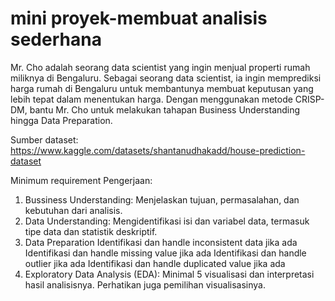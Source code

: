 # mini proyek-membuat analisis sederhana
Mr. Cho adalah seorang data scientist yang ingin menjual properti rumah miliknya di Bengaluru. Sebagai seorang data scientist, ia ingin memprediksi harga rumah di Bengaluru untuk membantunya membuat keputusan yang lebih tepat dalam menentukan harga. Dengan menggunakan metode CRISP-DM, bantu Mr. Cho untuk melakukan tahapan Business Understanding hingga Data Preparation.

Sumber dataset:
https://www.kaggle.com/datasets/shantanudhakadd/house-prediction-dataset 


Minimum requirement Pengerjaan:  
1. Bussiness Understanding: Menjelaskan tujuan, permasalahan, dan kebutuhan dari analisis.
2. Data Understanding: Mengidentifikasi isi dan variabel data, termasuk tipe data dan statistik deskriptif.
3. Data Preparation Identifikasi dan handle inconsistent data jika ada Identifikasi dan handle missing value jika ada Identifikasi dan handle outlier jika ada Identifikasi dan handle duplicated value jika ada
4. Exploratory Data Analysis (EDA): Minimal 5 visualisasi dan interpretasi hasil analisisnya. Perhatikan juga pemilihan visualisasinya.
